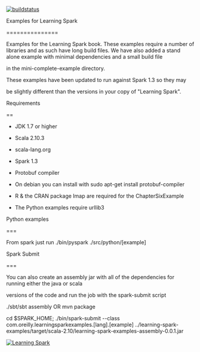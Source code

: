 [![buildstatus](https://travis-ci.org/holdenk/learning-spark-examples.svg?branch=master)](https://travis-ci.org/holdenk/learning-spark-examples)

Examples for Learning Spark

===============

Examples for the Learning Spark book. These examples require a number of libraries and as such have long build files. We have also added a stand alone example with minimal dependencies and a small build file

in the mini-complete-example directory.





These examples have been updated to run against Spark 1.3 so they may

be slightly different than the versions in your copy of "Learning Spark".



Requirements

==

* JDK 1.7 or higher

* Scala 2.10.3

- scala-lang.org

* Spark 1.3

* Protobuf compiler

- On debian you can install with sudo apt-get install protobuf-compiler

* R & the CRAN package Imap are required for the ChapterSixExample

* The Python examples require urllib3



Python examples

===



From spark just run ./bin/pyspark ./src/python/[example]



Spark Submit

===



You can also create an assembly jar with all of the dependencies for running either the java or scala

versions of the code and run the job with the spark-submit script



./sbt/sbt assembly OR mvn package

cd $SPARK_HOME; ./bin/spark-submit   --class com.oreilly.learningsparkexamples.[lang].[example] ../learning-spark-examples/target/scala-2.10/learning-spark-examples-assembly-0.0.1.jar



[![Learning Spark](http://akamaicovers.oreilly.com/images/0636920028512/cat.gif)](http://www.jdoqocy.com/click-7645222-11260198?url=http%3A%2F%2Fshop.oreilly.com%2Fproduct%2F0636920028512.do%3Fcmp%3Daf-strata-books-videos-product_cj_9781449358600_%2525zp&cjsku=0636920028512)